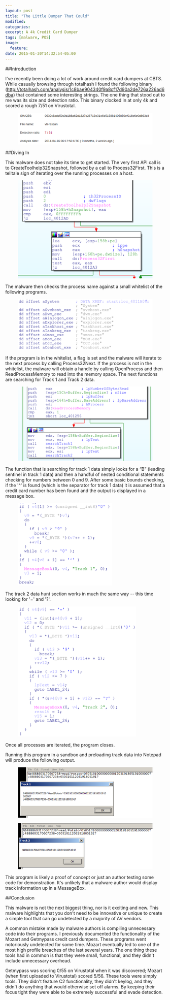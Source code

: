 ```yaml
---
layout: post
title: "The Little Dumper That Could"
modified:
categories: 
excerpt: A 4k Credit Card Dumper
tags: [malware, POS]
image:
  feature:
date: 2015-01-30T14:32:54-05:00
---
```


##Introduction

I've recently been doing a lot of work around credit card dumpers at CBTS.  While casually browsing through totalhash I found the following binary (http://totalhash.com/analysis/1c8bae904340f9a8cf17d90a2de726a226ad6dba) that contained some interesting strings.  The one thing that stood out to me was its size and detection ratio.  This binary clocked in at only 4k and scored a rough 7/51 on Virustotal.

<figure>
<img src="/images/little_vt.png">
</figure>


##Diving In

This malware does not take its time to get started.  The very first API call is to CreateToolhelp32Snapshot, followed by a call to Process32First.  This is a telltale sign of iterating over the running processes on a host.

<figure>
<img src="/images/little_first_ins.png">
</figure>


The malware then checks the process name against a small whitelist of the following programs.  

<figure>
<img src="/images/little_whitelist.png">
</figure>


If the program is in the whitelist, a flag is set and the malware will iterate to the next process by calling Process32Next.  If the process is not in the whitelist, the malware will obtain a handle by calling OpenProcess and then ReadProcessMemory to read into the memory space.  The next functions are searching for Track 1 and Track 2 data.

<figure>
<img src="/images/little_readprocessmemory.png">
</figure>


The function that is searching for track 1 data simply looks for a “B” (leading sentinel in track 1 data) and then a handful of nested conditional statements checking for numbers between 0 and 9.  After some basic bounds checking, if the '^' is found (which is the separator for track 1 data) it is assumed that a credit card number has been found and the output is displayed in a message box.

<figure>
<img src="/images/little_track1.png">
</figure>


The track 2 data hunt section works in much the same way -- this time looking for '=' and '?'.

<figure>
<img src="/images/little_track2.png">
</figure>


Once all processes are iterated, the program closes.

Running this program in a sandbox and preloading track data into Notepad will produce the following output.

<figure>
<img src="/images/little_sandbox.png">
</figure>

<figure>
<img src="/images/little_sandbox1.png">
</figure>


This program is likely a proof of concept or just an author testing some code for demonstration.  It's unlikely that a malware author would display track information up in a MessageBox.  

##Conclusion

This malware is not the next biggest thing, nor is it exciting and new.  This malware highlights that you don't need to be innovative or unique to create a simple tool that can go undetected by a majority of AV vendors.

A common mistake made by malware authors is compiling unnecessary code into their programs.  I previously documented the functionality of the Mozart and Getmypass credit card dumpers.  These programs went notoriously undetected for some time.  Mozart eventually led to one of the most high profile breaches of the last several years.  The one thing these tools had in common is that they were small, functional, and they didn't include unnecessary overhead.  

Getmypass was scoring 0/55 on Virustotal when it was discovered; Mozart (when first uploaded to Virustotal) scored 5/56.  These tools were simply tools.  They didn't feature C2 functionality, they didn't keylog, and they didn't do anything that would otherwise set off alarms.  By keeping their focus tight they were able to be extremely successful and evade detection.

